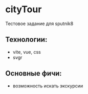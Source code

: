 # cityTour

Тестовое задание для sputnik8

## Технологии:

- vite, vue, css
- svgr

## Основные фичи:

- возможность искать экскурсии
